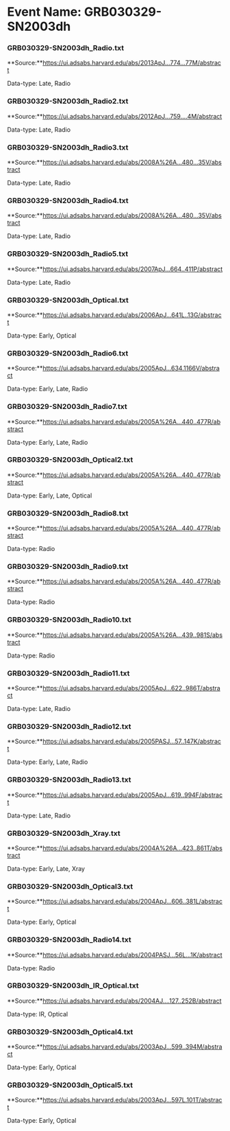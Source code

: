 # Event Name: GRB030329-SN2003dh


### GRB030329-SN2003dh_Radio.txt


**Source:**https://ui.adsabs.harvard.edu/abs/2013ApJ...774...77M/abstract

Data-type: Late, Radio

### GRB030329-SN2003dh_Radio2.txt


**Source:**https://ui.adsabs.harvard.edu/abs/2012ApJ...759....4M/abstract

Data-type: Late, Radio

### GRB030329-SN2003dh_Radio3.txt


**Source:**https://ui.adsabs.harvard.edu/abs/2008A%26A...480...35V/abstract

Data-type: Late, Radio

### GRB030329-SN2003dh_Radio4.txt


**Source:**https://ui.adsabs.harvard.edu/abs/2008A%26A...480...35V/abstract

Data-type: Late, Radio

### GRB030329-SN2003dh_Radio5.txt


**Source:**https://ui.adsabs.harvard.edu/abs/2007ApJ...664..411P/abstract

Data-type: Late, Radio

### GRB030329-SN2003dh_Optical.txt


**Source:**https://ui.adsabs.harvard.edu/abs/2006ApJ...641L..13G/abstract

Data-type: Early, Optical

### GRB030329-SN2003dh_Radio6.txt


**Source:**https://ui.adsabs.harvard.edu/abs/2005ApJ...634.1166V/abstract

Data-type: Early, Late, Radio

### GRB030329-SN2003dh_Radio7.txt


**Source:**https://ui.adsabs.harvard.edu/abs/2005A%26A...440..477R/abstract

Data-type: Early, Late, Radio

### GRB030329-SN2003dh_Optical2.txt


**Source:**https://ui.adsabs.harvard.edu/abs/2005A%26A...440..477R/abstract

Data-type: Early, Late, Optical

### GRB030329-SN2003dh_Radio8.txt


**Source:**https://ui.adsabs.harvard.edu/abs/2005A%26A...440..477R/abstract

Data-type: Radio

### GRB030329-SN2003dh_Radio9.txt


**Source:**https://ui.adsabs.harvard.edu/abs/2005A%26A...440..477R/abstract

Data-type: Radio

### GRB030329-SN2003dh_Radio10.txt


**Source:**https://ui.adsabs.harvard.edu/abs/2005A%26A...439..981S/abstract

Data-type: Radio

### GRB030329-SN2003dh_Radio11.txt


**Source:**https://ui.adsabs.harvard.edu/abs/2005ApJ...622..986T/abstract

Data-type: Late, Radio

### GRB030329-SN2003dh_Radio12.txt


**Source:**https://ui.adsabs.harvard.edu/abs/2005PASJ...57..147K/abstract

Data-type: Early, Late, Radio

### GRB030329-SN2003dh_Radio13.txt


**Source:**https://ui.adsabs.harvard.edu/abs/2005ApJ...619..994F/abstract

Data-type: Late, Radio

### GRB030329-SN2003dh_Xray.txt


**Source:**https://ui.adsabs.harvard.edu/abs/2004A%26A...423..861T/abstract

Data-type: Early, Late, Xray

### GRB030329-SN2003dh_Optical3.txt


**Source:**https://ui.adsabs.harvard.edu/abs/2004ApJ...606..381L/abstract

Data-type: Early, Optical

### GRB030329-SN2003dh_Radio14.txt


**Source:**https://ui.adsabs.harvard.edu/abs/2004PASJ...56L...1K/abstract

Data-type: Radio

### GRB030329-SN2003dh_IR_Optical.txt


**Source:**https://ui.adsabs.harvard.edu/abs/2004AJ....127..252B/abstract

Data-type: IR, Optical

### GRB030329-SN2003dh_Optical4.txt


**Source:**https://ui.adsabs.harvard.edu/abs/2003ApJ...599..394M/abstract

Data-type: Early, Optical

### GRB030329-SN2003dh_Optical5.txt


**Source:**https://ui.adsabs.harvard.edu/abs/2003ApJ...597L.101T/abstract

Data-type: Early, Optical